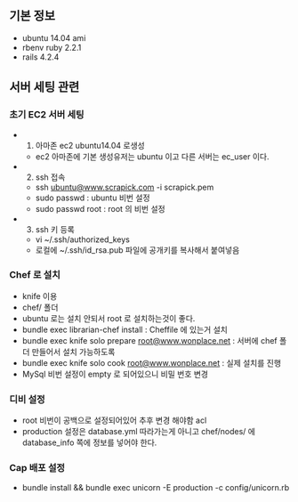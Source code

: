 ## 기본 정보
- ubuntu 14.04 ami
- rbenv ruby 2.2.1
- rails 4.2.4

## 서버 세팅 관련
### 초기 EC2 서버 세팅
- 1. 아마존 ec2 ubuntu14.04 로생성
	- ec2 아마존에 기본 생성유저는 ubuntu 이고 다른 서버는 ec_user 이다.
- 2. ssh 접속 
	- ssh ubuntu@www.scrapick.com -i scrapick.pem 
	- sudo passwd : ubuntu 비번 설정
	- sudo passwd root : root 의 비번 설정
- 3. ssh 키 등록
	- vi ~/.ssh/authorized_keys
	- 로컬에 ~/.ssh/id_rsa.pub 파일에 공개키를 복사해서 붙여넣음

### Chef 로 설치
- knife 이용 
- chef/ 폴더
- ubuntu 로는 설치 안되서 root 로 설치하는것이 좋다.
- bundle exec librarian-chef install : Cheffile 에 있는거 설치
- bundle exec knife solo prepare root@www.wonplace.net : 서버에 chef 폴더 만들어서 설치 가능하도록
- bundle exec knife solo cook root@www.wonplace.net : 실제 설치를 진행
- MySql 비번 설정이 empty 로 되어있으니 비밀 번호 변경

### 디비 설정
- root 비번이 공백으로 설정되어있어 추후 변경 해야함 acl
- production 설정은 database.yml 따라가는게 아니고 chef/nodes/ 에 database_info 쪽에 정보를 넣어야 한다.

### Cap 배포 설정
- bundle install && bundle exec unicorn -E production -c config/unicorn.rb